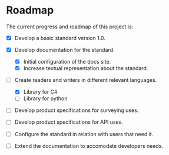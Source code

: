 # Roadmap
The current progress and roadmap of this project is:

- [x] Develop a basic standard version 1.0.
- [x] Develop documentation for the standard.
    * [x] Initial configuration of the docs site.
    * [x] Increase textual representation about the standard.
- [ ] Create readers and writers in different relevant languages.
    * [x] Library for C#
    * [ ] Library for python
- [ ] Develop product specifications for surveying uses.
- [ ] Develop product specifications for API uses.
- [ ] Configure the standard in relation with users that need it.
- [ ] Extend the documentation to accomodate developers needs.

